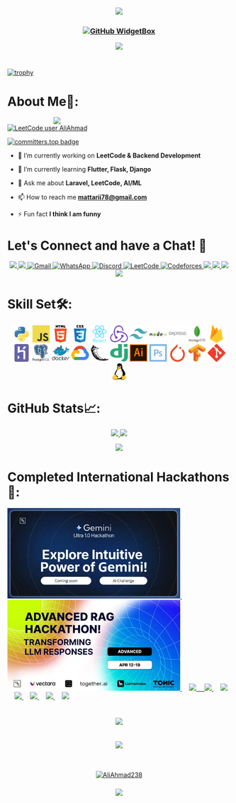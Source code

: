 <h3 align="center">
  
![](https://capsule-render.vercel.app/api?type=waving&color=gradient&text=Backend%20Developer🏅&height=100&animation=twinkling&section=header)

</h3>
  
<h3 align="center">
  
[![GitHub WidgetBox](https://github-widgetbox.vercel.app/api/profile?username=AliAhmad238&data=followers,repositories,stars,commits&theme=nautilus)](https://github.com/Jurredr/github-widgetbox)

<p align="center">
    <a href="https://github.com/AliAhmad238"> 
  <img src="https://readme-typing-svg.demolab.com/?lines=I%20am%20Programmer%20⚡️;I%20am%20a%20Backend%20Developer%20🐍;Love%20to%20code%20❤️;Always%20learning%20new%20things&font=Fira%20Code&center=true&width=440&height=45&color=FF6400&vCenter=true&size=20&pause=300">
    </a>
</p>

#

[![trophy](https://github-profile-trophy.vercel.app/?username=AliAhmad238&theme=juicyfresh&no-frame=true&row=1&&margin-w=20&no-bg=true)](https://github-profile-trophy.vercel.app/?username=AliAhmad238&theme=juicyfresh&no-frame=true&row=1&&margin-w=20&no-bg=true)

#

# About Me🚀:
<img src="https://mir-s3-cdn-cf.behance.net/project_modules/max_1200/06f21a161921919.63cd7887d0a70.gif" align="right" width= "400" />

<!-- <p align="left"> <img src="https://komarev.com/ghpvc/?username=saqlain143&label=Profile%20views&color=0e75b6&style=flat" alt="saqlain143" /> </p> -->

[![LeetCode user AliAhmad](https://img.shields.io/badge/dynamic/json?style=for-the-badge&labelColor=black&color=%23ffa116&label=Solved&query=solved&url=https%3A%2F%2Fleetcode-badge.vercel.app%2Fapi%2Fusers%2Fsaqlainabid&logo=leetcode&logoColor=yellow)](https://leetcode.com/AliAhmad/)

[![committers.top badge](https://user-badge.committers.top/pakistan/AliAhmad238.svg)](https://user-badge.committers.top/pakistan/AliAhmad238)

- 🔭 I’m currently working on **LeetCode & Backend Development**

- 🌱 I’m currently learning **Flutter, Flask, Django**

- 💬 Ask me about **Laravel, LeetCode, AI/ML**

- 📫 How to reach me **mattarii78@gmail.com**

- ⚡ Fun fact **I think I am funny**

# Let's Connect and have a Chat! 💬 
<p align="center">
<a href="https://github.com/AliAhmad238" target="_blank">
<img src="https://img.shields.io/badge/github-%2324292e.svg?&style=for-the-badge&logo=github&logoColor=white alt=github style="margin-bottom: 5px;" />
</a>
<a href="https://linkedin.com/in/ali-ahmad-3458a3242" target="_blank">
<img src="https://img.shields.io/badge/linkedin-%231E77B5.svg?&style=for-the-badge&logo=linkedin&logoColor=white alt=linkedin style="margin-bottom: 5px;" />
</a>
<a href="https://mail.google.com/mail/u/1/#inbox" target="_blank">
<img  alt="Gmail" src="https://img.shields.io/badge/Gmail-D14836?style=for-the-badge&logo=gmail&logoColor=white" />
</a>
<a href="https://wa.me/923376026434" target="_blank">
<img alt="WhatsApp" src="https://img.shields.io/badge/WhatsApp-25D366?style=for-the-badge&logo=whatsapp&logoColor=white"/>
</a>
<a href="https://discordapp.com/users/" target="_blank">
<img alt="Discord" src="https://img.shields.io/badge/Discord-5865F2?style=for-the-badge&logo=discord&logoColor=white"/>
</a>
<a href="https://leetcode.com/u/AliAhmad/" target="_blank">
<img alt="LeetCode" src="https://img.shields.io/badge/LeetCode-000000?style=for-the-badge&logo=LeetCode&logoColor=#d16c06"/>
</a>
<a href="https://codeforces.com/profile/" target="_blank">
<img alt="Codeforces" src="https://img.shields.io/badge/Codeforces-445f9d?style=for-the-badge&logo=Codeforces&logoColor=white"/>
</a>
<a href="https://twitter.com/" target="_blank">
<img src="https://img.shields.io/badge/twitter-%2300acee.svg?&style=for-the-badge&logo=twitter&logoColor=white alt=twitter style="margin-bottom: 5px;" />
</a>
<a href="https://www.facebook.com/" target="_blank">
<img src="https://img.shields.io/badge/facebook-%232E87FB.svg?&style=for-the-badge&logo=facebook&logoColor=white alt=facebook style="margin-bottom: 5px;" />
</a>
<a href="https://instagram.com/" target="_blank">
<img src="https://img.shields.io/badge/Instagram-%23E4405F.svg?style=for-the-badge&logo=Instagram&logoColor=white" />
</a>
<a href="https://www.youtube.com/user/" target="_blank">
<img src="https://img.shields.io/badge/youtube-%23EE4831.svg?&style=for-the-badge&logo=youtube&logoColor=white alt=youtube style="margin-bottom: 5px;" />
</a>  
</p>

# Skill Set🛠:
<p align="center">
<img src="https://raw.githubusercontent.com/teamedwardforever/Readme-Generator/71f25dd8b98329b168142a6b782a107b75eab178/svg/Skills/Languages/python-original.svg" alt="Python" width="40" height="40"/>
<img src="https://raw.githubusercontent.com/teamedwardforever/Readme-Generator/71f25dd8b98329b168142a6b782a107b75eab178/svg/Skills/Languages/javascript-original.svg" alt="Javascript" width="40" height="40"/>
<img src="https://raw.githubusercontent.com/teamedwardforever/Readme-Generator/71f25dd8b98329b168142a6b782a107b75eab178/svg/Skills/Frontend/html5-original-wordmark.svg" alt="HTML" width="40" height="40"/>
<img src="https://raw.githubusercontent.com/teamedwardforever/Readme-Generator/71f25dd8b98329b168142a6b782a107b75eab178/svg/Skills/Frontend/css3-original-wordmark.svg" alt="Css" width="40" height="40"/>
<img src="https://raw.githubusercontent.com/teamedwardforever/Readme-Generator/71f25dd8b98329b168142a6b782a107b75eab178/svg/Skills/Frontend/react-original-wordmark.svg" alt="React" width="40" height="40"/>
<img src="https://raw.githubusercontent.com/teamedwardforever/Readme-Generator/71f25dd8b98329b168142a6b782a107b75eab178/svg/Skills/Frontend/redux-original.svg" alt="Redux" width="40" height="40"/>
<img src="https://raw.githubusercontent.com/teamedwardforever/Readme-Generator/71f25dd8b98329b168142a6b782a107b75eab178/svg/Skills/Frontend/tailwindcss-icon.svg" alt="Tailwindcss" width="40" height="40"/>
<img src="https://raw.githubusercontent.com/teamedwardforever/Readme-Generator/71f25dd8b98329b168142a6b782a107b75eab178/svg/Skills/Backend/nodejs-original-wordmark.svg" alt="NodeJs" width="40" height="40"/>
<img src="https://raw.githubusercontent.com/teamedwardforever/Readme-Generator/71f25dd8b98329b168142a6b782a107b75eab178/svg/Skills/Backend/express-original-wordmark.svg" alt="Express" width="40" height="40"/>
<img src="https://raw.githubusercontent.com/teamedwardforever/Readme-Generator/71f25dd8b98329b168142a6b782a107b75eab178/svg/Skills/Database/mongodb-original-wordmark.svg" alt="Mongodb" width="40" height="40"/>
<img src="https://raw.githubusercontent.com/teamedwardforever/Readme-Generator/71f25dd8b98329b168142a6b782a107b75eab178/svg/Skills/BackendService/firebase-icon.svg" alt="Firebase" width="40" height="40"/>
<img src="https://raw.githubusercontent.com/teamedwardforever/Readme-Generator/71f25dd8b98329b168142a6b782a107b75eab178/svg/Skills/BackendService/heroku-icon.svg" alt="Heroku" width="40" height="40"/>
<img src="https://raw.githubusercontent.com/teamedwardforever/Readme-Generator/71f25dd8b98329b168142a6b782a107b75eab178/svg/Skills/Database/postgresql-original-wordmark.svg" alt="Postgresql" width="40" height="40"/>
<img src="https://raw.githubusercontent.com/teamedwardforever/Readme-Generator/71f25dd8b98329b168142a6b782a107b75eab178/svg/Skills/Devops/docker-original-wordmark.svg" alt="Docker" width="40" height="40"/>
<img src="https://raw.githubusercontent.com/teamedwardforever/Readme-Generator/71f25dd8b98329b168142a6b782a107b75eab178/svg/Skills/Devops/google_cloud-icon.svg" alt="Google Cloud" width="40" height="40"/>
<img src="https://raw.githubusercontent.com/teamedwardforever/Readme-Generator/71f25dd8b98329b168142a6b782a107b75eab178/svg/Skills/Framework/pocoo_flask-icon.svg" alt="Flask" width="40" height="40"/>
<img src="https://raw.githubusercontent.com/teamedwardforever/Readme-Generator/71f25dd8b98329b168142a6b782a107b75eab178/svg/Skills/Framework/django.svg" alt="Django" width="40" height="40"/>
<img src="https://raw.githubusercontent.com/teamedwardforever/Readme-Generator/71f25dd8b98329b168142a6b782a107b75eab178/svg/Skills/Software/adobe_illustrator-icon%20(1).svg" alt="Adobe Illustrator" width="40" height="40"/>
<img src="https://raw.githubusercontent.com/teamedwardforever/Readme-Generator/71f25dd8b98329b168142a6b782a107b75eab178/svg/Skills/Software/photoshop-line.svg" alt="Photoshop" width="40" height="40"/>
<img src="https://raw.githubusercontent.com/teamedwardforever/Readme-Generator/71f25dd8b98329b168142a6b782a107b75eab178/svg/Skills/ML/pytorch-icon.svg" alt="Pytorch" width="40" height="40"/>
<img src="https://raw.githubusercontent.com/teamedwardforever/Readme-Generator/71f25dd8b98329b168142a6b782a107b75eab178/svg/Skills/ML/tensorflow-icon.svg" alt="Tensorflow" width="40" height="40"/>
<img src="https://raw.githubusercontent.com/teamedwardforever/Readme-Generator/71f25dd8b98329b168142a6b782a107b75eab178/svg/Skills/Other/git-scm-icon.svg" alt="Git" width="40" height="40"/>
<img src="https://raw.githubusercontent.com/teamedwardforever/Readme-Generator/71f25dd8b98329b168142a6b782a107b75eab178/svg/Skills/Other/linux-original.svg" alt="Linux" width="40" height="40"/>
</p>

# GitHub Stats📈:
<p align="center">
    <a href="https://github.com/AliAhmad238">
<img height="180em" src="https://github-readme-stats-git-masterrstaa-rickstaa.vercel.app/api?username=Saqlain143&show_icons=true&rank_icon=github&theme=algolia&include_all_commits=true&count_private=true&hide_border=true"/>
        <img height="180em" src="https://github-readme-stats-eight-theta.vercel.app/api/top-langs/?username=AliAhmad238&langs_count=12&layout=compact&langs_count=8&theme=algolia&include_all_commits=true&count_private=true&hide_border=true" />
    </a>
</p>

 <p align="center">
   <a href="https://github.com/AliAhmad238"> 
     <img width="70%" src="https://github-readme-streak-stats.herokuapp.com/?user=Saqlain143&theme=algolia&hide_border=true" /> 
   </a>  
 </p 

#

# Completed International Hackathons🥇:

<p float="left">
 <a href="https://lablab.ai/event/gemini-ultra-hackathon/ragistan/shopgini">
    <img src="https://raw.githubusercontent.com/arhamansari11/arhamansari11/main/undefined_imageLink_of20k0306.webp" width="390">
  </a>
    &nbsp; &nbsp;
   <a href="https://lablab.ai/event/advanced-rag-hackathon/ragistan/shop-gini">
     <img src="https://raw.githubusercontent.com/arhamansari11/arhamansari11/main/undefined_imageLink_0wape0zy6.webp" width="390">
  </a>
      &nbsp; &nbsp;
   <a href="https://lablab.ai/event/benin-multimodal-ai-hackathon/immersiveculturalexplorer/harmony">
     <img src="undefined_imageLink_lk8u20gm3.webp" width="390">
      &nbsp; &nbsp;
   <a href="https://lablab.ai/event/hello-gpt-4o-ai-challenge/quantum-innovators/insightgpt">
     <img src="undefined_imageLink_iu6w770ytv.webp" width="390">
  </a>
      &nbsp; &nbsp;
   <a href="https://lablab.ai/event/lablab-next-create-your-startup/ez-read/ez-read">
     <img src="undefined_imageLink_68lwe087o.webp" width="390">
  </a>
      &nbsp; &nbsp;
   <a href="https://lablab.ai/event/langflow-hackathon/navicare-ai/navicare-ai">
     <img src="clxnphmj200153b6tn0cpmvzb_imageLink_f11e203ww.webp" width="390">
  </a>
      &nbsp; &nbsp;
   <a href="https://lablab.ai/event/llama-3-ai-hackathon/globeinsight/globeinsight">
     <img src="clw13vm5r001k356t6lox3ahz_imageLink_9u464f0y6t.webp" width="390">
  </a>
      &nbsp; &nbsp;
   <a href="https://lablab.ai/event/falcon-hackathon/edu4all/find-n-speak">
     <img src="clxosrgnm00133b6tlf0k5cgc_imageLink_432k5j08gx.webp" width="390">
  </a>
      &nbsp; &nbsp;
   <a href="https://www.spaceappschallenge.org/nasa-space-apps-2024/find-a-team/agriview-tools/?tab=project">
     <img src="NASA_Space_Apps_Challenge.jpg" width="390">
  </a>
</p>

#

<h3 align="center">
  
![](https://quotes-github-readme.vercel.app/api?type=vetical&theme=nord)

</h3>

<br/>
<div align="center">
<a href="https://github.com/AliAhmad238" target="_blank">
<img src="https://img.shields.io/badge/github-%2324292e.svg?&style=for-the-badge&logo=github&logoColor=white alt=github style="margin-bottom: 5px;" />
</a>
</div>
<br/>  

<br>
<p align="center">
<a href="https://www.buymeacoffee.com/AliAhmad238"> 
 <img src="https://cdn.buymeacoffee.com/buttons/v2/default-yellow.png" height="50" width="210" alt="AliAhmad238" /></a>
</p>

<h3 align="center">
  
![](https://capsule-render.vercel.app/api?type=waving&color=gradient&height=100&section=footer)

</h3>
